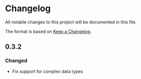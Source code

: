 # Changelog
All notable changes to this project will be documented in this file.

The format is based on [Keep a Changelog](http://keepachangelog.com/en/1.0.0/).

## 0.3.2
### Changed
- Fix support for complex data types
